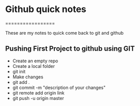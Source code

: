 # Github quick notes
=================

These are my notes to quick come back to git and github

**Pushing First Project to github using GIT**
-----------------

* Create an empty repo
* Create a local folder
* git init
* Make changes
* git add .
* git commit -m "description of your changes"
* git remote add origin link
* git push -u origin master
